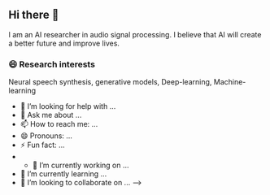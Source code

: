 ## Hi there 👋
I am an AI researcher in audio signal processing. I believe that AI will create a better future and improve lives.

### 😄 Research interests

Neural speech synthesis, generative models, Deep-learning, Machine-learning

- 🤔 I’m looking for help with ...
- 💬 Ask me about ...
- 📫 How to reach me: ...
- 😄 Pronouns: ...
- ⚡ Fun fact: ...
- - 🔭 I’m currently working on ...
- 🌱 I’m currently learning ...
- 👯 I’m looking to collaborate on ...
-->
